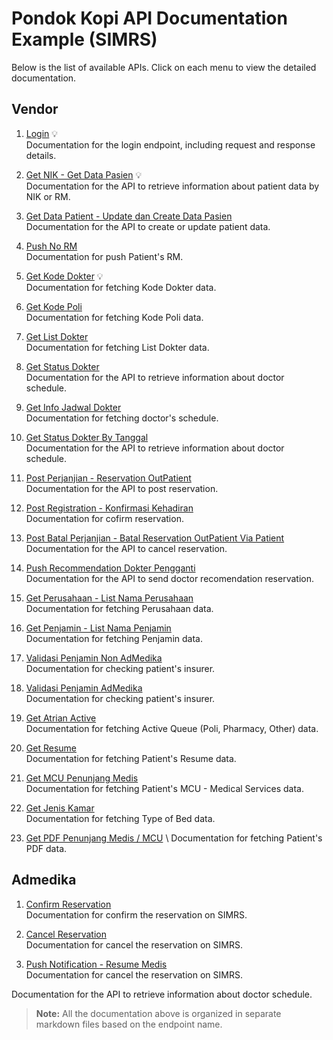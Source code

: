 # Pondok Kopi API Documentation Example (SIMRS)

Below is the list of available APIs. Click on each menu to view the detailed documentation.

## Vendor
1. [Login](./login.md) 💡 \
   Documentation for the login endpoint, including request and response details.

2. [Get NIK - Get Data Pasien](./getNik.md) 💡 \
   Documentation for the API to retrieve information about patient data by NIK or RM.

3. [Get Data Patient - Update dan Create Data Pasien](./getDataPasien.md) \
   Documentation for the API to create or update patient data.

4. [Push No RM](./pushNoRm.md) \
   Documentation for push Patient's RM.

5. [Get Kode Dokter](./getKodeDokter.md) 💡 \
   Documentation for fetching Kode Dokter data.

6. [Get Kode Poli](./getKodePoli.md) \
   Documentation for fetching Kode Poli data.

7. [Get List Dokter](./getListDokter.md) \
   Documentation for fetching List Dokter data.

8. [Get Status Dokter](./getStatusDokter.md) \
   Documentation for the API to retrieve information about doctor schedule.

9. [Get Info Jadwal Dokter](./getInfoJadwalDokter.md) \
   Documentation for fetching doctor's schedule.

10. [Get Status Dokter By Tanggal](./getStatusDokterByTanggal.md) \
   Documentation for the API to retrieve information about doctor schedule.

11. [Post Perjanjian - Reservation OutPatient](./postPerjanjian.md) \
   Documentation for the API to post reservation.

12. [Post Registration - Konfirmasi Kehadiran](./postRegistrasi.md) \
   Documentation for cofirm reservation.

13. [Post Batal Perjanjian - Batal Reservation OutPatient Via Patient](./postBatalPerjanjian.md) \
   Documentation for the API to cancel reservation.

14. [Push Recommendation Dokter Pengganti](./postBatalPerjanjian.md) \
   Documentation for the API to send doctor recomendation reservation.

15. [Get Perusahaan - List Nama Perusahaan](./getPerusahaan.md) \
   Documentation for fetching Perusahaan data.

16. [Get Penjamin - List Nama Penjamin](./getPenjamin.md) \
   Documentation for fetching Penjamin data.

17. [Validasi Penjamin Non AdMedika ](./validasiNonAdmedika.md) \
   Documentation for checking patient's insurer.

18. [Validasi Penjamin AdMedika ](./validasiAdmedika.md) \
   Documentation for checking patient's insurer.

19. [Get Atrian Active](./getAntrianActive.md) \
   Documentation for fetching Active Queue (Poli, Pharmacy, Other) data.

20. [Get Resume](./getResume.md) \
   Documentation for fetching Patient's Resume data.

21. [Get MCU Penunjang Medis](./getPenunjangMedisMcu.md) \
   Documentation for fetching Patient's MCU - Medical Services data.

22. [Get Jenis Kamar](./getJenisKamar.md) \
   Documentation for fetching Type of Bed data.

23. [Get PDF Penunjang Medis / MCU](./getPdfLab.md) \ 
   Documentation for fetching Patient's PDF data.


## Admedika
1. [Confirm Reservation ](./admedika/placeAttendance.md) \
   Documentation for confirm the reservation on SIMRS.

2. [Cancel Reservation ](./admedika/faskesCancel.md) \
   Documentation for cancel the reservation on SIMRS.

3. [Push Notification - Resume Medis ](./admedika/pushResumeMedis.md) \
   Documentation for cancel the reservation on SIMRS.

Documentation for the API to retrieve information about doctor schedule.

> **Note:** All the documentation above is organized in separate markdown files based on the endpoint name.